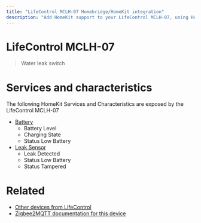 ```yaml
---
title: "LifeControl MCLH-07 Homebridge/HomeKit integration"
description: "Add HomeKit support to your LifeControl MCLH-07, using Homebridge, Zigbee2MQTT and homebridge-z2m."
---
```

<!---
This file has been GENERATED using src/docgen/docgen.ts
DO NOT EDIT THIS FILE MANUALLY!
-->
# LifeControl MCLH-07
> Water leak switch


# Services and characteristics
The following HomeKit Services and Characteristics are exposed by
the LifeControl MCLH-07

* [Battery](../../battery.md)
  * Battery Level
  * Charging State
  * Status Low Battery
* [Leak Sensor](../../sensors.md)
  * Leak Detected
  * Status Low Battery
  * Status Tampered


# Related
* [Other devices from LifeControl](../index.md#lifecontrol)
* [Zigbee2MQTT documentation for this device](https://www.zigbee2mqtt.io/devices/MCLH-07.html)